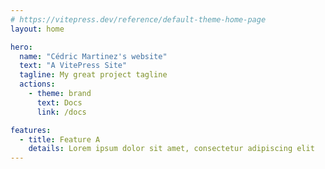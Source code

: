 ```yaml
---
# https://vitepress.dev/reference/default-theme-home-page
layout: home

hero:
  name: "Cédric Martinez's website"
  text: "A VitePress Site"
  tagline: My great project tagline
  actions:
    - theme: brand
      text: Docs
      link: /docs

features:
  - title: Feature A
    details: Lorem ipsum dolor sit amet, consectetur adipiscing elit
---
```


